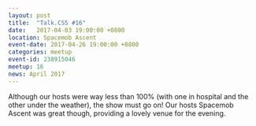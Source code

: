 ```yaml
---
layout: post
title:  "Talk.CSS #16"
date:   2017-04-03 19:00:00 +0800
location: Spacemob Ascent
event-date: 2017-04-26 19:00:00 +0800
categories: meetup
event-id: 238915046
meetup: 16
news: April 2017
---
```

Although our hosts were way less than 100% (with one in hospital and the other under the weather), the show must go on! Our hosts Spacemob Ascent was great though, providing a lovely venue for the evening.
